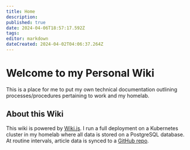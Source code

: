 ```yaml
---
title: Home
description: 
published: true
date: 2024-04-06T18:57:17.592Z
tags: 
editor: markdown
dateCreated: 2024-04-02T04:06:37.264Z
---
```


# Welcome to my Personal Wiki

This is a place for me to put my own technical documentation outlining processes/procedures pertaining to work and my homelab.

## About this Wiki

This wiki is powered by [Wiki.js](https://js.wiki/). I run a full deployment on a Kubernetes cluster in my homelab where all data is stored on a PostgreSQL database. At routine intervals, article data is synced to a [GitHub repo](https://github.com/andygodish/wikijs-storage/tree/main). 

